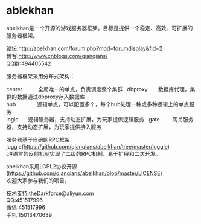 # ablekhan
abelkhan是一个开源的游戏服务器框架。目标是提供一个稳定、高效、可扩展的服务器框架。

论坛:http://abelkhan.com/forum.php?mod=forumdisplay&fid=2  
博客:http://www.cnblogs.com/qianqians/  
QQ群:494405542

服务器框架采用分布式架构：

center　　　全局唯一的单点，负责调度整个集群  
dbproxy　　数据库代理，集群的数据通过dbproxy存入数据库  
hub　　　　逻辑单点，可以配置多个，每个hub处理一种或多种逻辑上的单点服务  
logic    　逻辑服务器，支持动态扩展，为玩家提供逻辑服务  
gate    　 网关服务器，支持动态扩展，为玩家提供接入服务
  
服务器基于自研的RPC框架juggle(https://github.com/qianqians/abelkhan/tree/master/juggle)  
c#语言的反射机制实现了二级的RPC机制，易于扩展和二次开发。
  
abelkhan采用LGPL2协议开源(https://github.com/qianqians/abelkhan/blob/master/LICENSE)  
欢迎大家参与我们的项目。
  
技术支持:theDarkforce@aliyun.com  
QQ:451517996  
微信:451517996  
手机:15013470639

